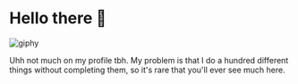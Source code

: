 # Hello there 👋

![giphy](https://user-images.githubusercontent.com/86170100/197214541-2b31641e-3fec-4c3b-b699-34f71ddbecfe.gif)


Uhh not much on my profile tbh. My problem is that I do a hundred different things without completing them, so it's rare that you'll ever see much here.

<!--
**robism05/robism05** is a ✨ _special_ ✨ repository because its `README.md` (this file) appears on your GitHub profile.

